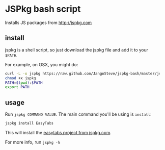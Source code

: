 # JSPkg bash script

Installs JS packages from http://jspkg.com

## install

jspkg is a shell script, so just download the jspkg file and add it to your `$PATH`.

For example, on OSX, you might do:

```sh
curl -L -o jspkg https://raw.github.com/JangoSteve/jspkg-bash/master/jspkg
chmod +x jspkg
PATH=$(pwd):$PATH
export PATH
```

## usage

Run `jspkg COMMAND VALUE`. The main command you'll be using is
`install`:

```sh
jspkg install EasyTabs
```

This will install the [easytabs project from
jspkg.com](http://jspkg.com/packages/easytabs).

For more info, run `jspkg -h`
